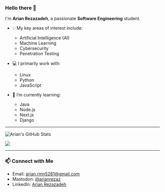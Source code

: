 ### Hello there 👋  

I'm **Arian Rezazadeh**, a passionate **Software Engineering** student.

- 💡 My key areas of interest include:
  - Artificial Intelligence (AI)
  - Machine Learning
  - Cybersecurity
  - Penetration Testing

- 💻 I primarily work with:
  - Linux  
  - Python
  - JavaScript 

- 🌱 I’m currently learning:
  - Java
  - Node.js
  - Next.js
  - Django 

---

![Arian's GitHub Stats](https://github-readme-stats.vercel.app/api?username=arianrezaz&show_icons=true&count_private=true&theme=algolia&hide_rank=True)

![](https://komarev.com/ghpvc/?username=arianrezaz&color=lightgrey)

---

### 📫 Connect with Me  
- Email: [arian.rmn5281@gmail.com](mailto:arian.rmn5281@gmail.com)  
- Mastodon: [@arianrezaz](https://techhub.social/@arianrezaz)  
- LinkedIn: [Arian Rezazadeh](https://www.linkedin.com/in/arian-rezazadeh-5770701a1)  
